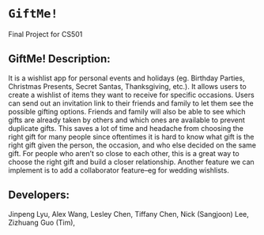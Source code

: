 # `GiftMe!`
 Final Project for CS501

## GiftMe! Description:

It is a wishlist app for personal events and holidays (eg. Birthday Parties, Christmas Presents, Secret Santas, Thanksgiving, etc.). It allows users to create a wishlist of items they want to receive for specific occasions. Users can send out an invitation link to their friends and family to let them see the possible gifting options. Friends and family will also be able to see which gifts are already taken by others and which ones are available to prevent duplicate gifts. This saves a lot of time and headache from choosing the right gift for many people since oftentimes it is hard to know what gift is the right gift given the person, the occasion, and who else decided on the same gift. For people who aren’t so close to each other, this is a great way to choose the right gift and build a closer relationship. Another feature we can implement is to add a collaborator feature–eg for wedding wishlists.

## Developers:

Jinpeng Lyu,
Alex Wang,
Lesley Chen,
Tiffany Chen,
Nick (Sangjoon) Lee,
Zizhuang Guo (Tim),
